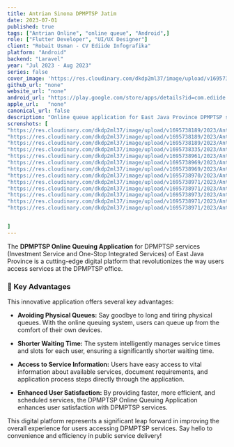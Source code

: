 ```yaml
---
title: Antrian Sinona DPMPTSP Jatim
date: 2023-07-01
published: true
tags: ["Antrian Online", "online queue", "Android",]
role: ["Flutter Developer", "UI/UX Designer"]
client: "Robait Usman - CV Ediide Infografika"
platform: "Android" 
backend: "Laravel"
year: "Jul 2023 - Aug 2023"
series: false
cover_image: 'https://res.cloudinary.com/dkdp2ml37/image/upload/v1695739603/2023/Antrian%20Sinona/app_feature_yndzhb.jpg'
github_url: "none"
website_url: "none"
android_url: "https://play.google.com/store/apps/details?id=com.ediide.antrian_sinona"
apple_url:   "none"
canonical_url: false
description: "Online queue application for East Java Province DPMPTSP services"
screnshots: [
"https://res.cloudinary.com/dkdp2ml37/image/upload/v1695738189/2023/Antrian%20Sinona/4_tqcoyu.png", 
"https://res.cloudinary.com/dkdp2ml37/image/upload/v1695738189/2023/Antrian%20Sinona/1_v6nols.png", 
"https://res.cloudinary.com/dkdp2ml37/image/upload/v1695738189/2023/Antrian%20Sinona/2_dmgjb2.png", 
"https://res.cloudinary.com/dkdp2ml37/image/upload/v1695738335/2023/Antrian%20Sinona/3_rwchl0.png", 
"https://res.cloudinary.com/dkdp2ml37/image/upload/v1695738961/2023/Antrian%20Sinona/3.1_qg5zpm.png", 
"https://res.cloudinary.com/dkdp2ml37/image/upload/v1695738969/2023/Antrian%20Sinona/5_d41yvz.png", 
"https://res.cloudinary.com/dkdp2ml37/image/upload/v1695738969/2023/Antrian%20Sinona/6_oxjya6.png", 
"https://res.cloudinary.com/dkdp2ml37/image/upload/v1695738970/2023/Antrian%20Sinona/7_s2mid2.png", 
"https://res.cloudinary.com/dkdp2ml37/image/upload/v1695738971/2023/Antrian%20Sinona/8_vxj79x.png", 
"https://res.cloudinary.com/dkdp2ml37/image/upload/v1695738971/2023/Antrian%20Sinona/9_wjczkv.png", 
"https://res.cloudinary.com/dkdp2ml37/image/upload/v1695738973/2023/Antrian%20Sinona/10_ufurdh.png", 
"https://res.cloudinary.com/dkdp2ml37/image/upload/v1695738971/2023/Antrian%20Sinona/11_skvat4.png", 
"https://res.cloudinary.com/dkdp2ml37/image/upload/v1695738971/2023/Antrian%20Sinona/12_vpyopd.png", 


]
---
```


The **DPMPTSP Online Queuing Application** for DPMPTSP services (Investment Service and One-Stop Integrated Services) of East Java Province is a cutting-edge digital platform that revolutionizes the way users access services at the DPMPTSP office.

### 🚀 Key Advantages

This innovative application offers several key advantages:

- **Avoiding Physical Queues:** Say goodbye to long and tiring physical queues. With the online queuing system, users can queue up from the comfort of their own devices.

- **Shorter Waiting Time:** The system intelligently manages service times and slots for each user, ensuring a significantly shorter waiting time.

- **Access to Service Information:** Users have easy access to vital information about available services, document requirements, and application process steps directly through the application.

- **Enhanced User Satisfaction:** By providing faster, more efficient, and scheduled services, the DPMPTSP Online Queuing Application enhances user satisfaction with DPMPTSP services.

This digital platform represents a significant leap forward in improving the overall experience for users accessing DPMPTSP services. Say hello to convenience and efficiency in public service delivery!
